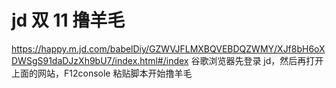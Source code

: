 # jd 双 11 撸羊毛

https://happy.m.jd.com/babelDiy/GZWVJFLMXBQVEBDQZWMY/XJf8bH6oXDWSgS91daDJzXh9bU7/index.html#/index
谷歌浏览器先登录 jd，然后再打开上面的网站，F12console 粘贴脚本开始撸羊毛
